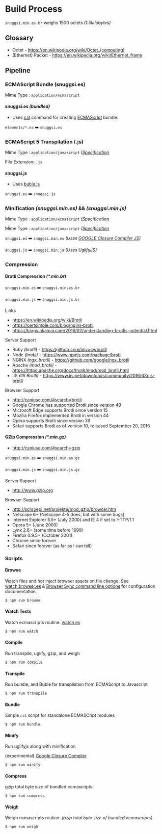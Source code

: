 # Build Process

`snuggsi.min.es.br` weighs 1500 octets _(1.5kilobytes)_

## Glossary
  - Octet - https://en.wikipedia.org/wiki/Octet_(computing)
  - (Ethernet) Packet - https://en.wikipedia.org/wiki/Ethernet_frame

## Pipeline

### ECMAScript Bundle (snuggsi.es)
Mime Type : `application/ecmascript`

#### snuggsi.es _(bundled)_
  - Uses [cat](https://en.wikipedia.org/wiki/Cat_(Unix)) command
for creating [ECMAScript](https://en.wikipedia.org/wiki/ECMAScript) bundle.

`elements/*.es` ➡️  `snuggsi.es`


### ECMAScript 5 Transpilation (.js)
Mime Type : `application/javascript` _([Specification](https://tools.ietf.org/html/rfc4329#section-7.2)_

File Extension: `.js`

#### snuggsi.js
  - Uses [buble.js](http://buble.surge.sh)

`snuggsi.es` ➡️  `snuggsi.js`


### Minification _(snuggsi.min.es)_ && _(snuggsi.min.js)_ 
Mime Type : `application/ecmascript` _([Specification](https://tools.ietf.org/html/rfc4329#section-8.2)_

Mime Type : `application/javascript` _([Specification](https://tools.ietf.org/html/rfc4329#section-7.2)_


`snuggsi.es` ➡️  `snuggsi.min.es`
_(Uses [GOOGLE Closure Compiler JS](https://github.com/google/closure-compiler-js))_

`snuggsi.js` ➡️  `snuggsi.min.js`
_(Uses [UglifyJS](https://github.com/mishoo/UglifyJS))_


### Compression

#### Brotli Compression _(*.min.br)_

`snuggsi.min.es` ➡️  `snuggsi.min.es.br`

`snuggsi.min.js` ➡️  `snuggsi.min.js.br`

Links
- https://en.wikipedia.org/wiki/Brotli
- https://certsimple.com/blog/nginx-brotli
- https://blogs.akamai.com/2016/02/understanding-brotlis-potential.html

Server Support
- Ruby _(brotli)_ - https://github.com/miyucy/brotli
- Node _(brotli)_ - https://www.npmjs.com/package/brotli
- NGINX _(ngx_brotli)_ - https://github.com/google/ngx_brotli
- Apache _(mod_brotli)_ - https://httpd.apache.org/docs/trunk/mod/mod_brotli.html
- IIS _(IIS Brotli)_ - https://www.iis.net/downloads/community/2016/03/iis-brotli

Browser Support
- http://caniuse.com/#search=brotli
- Google Chrome has supported Brotli since version 49
- Microsoft Edge supports Brotli since version 15
- Mozilla Firefox implemented Brotli in version 44
- Opera supports Brotli since version 36
- Safari supports Brotli as of version 10, released September 20, 2016


#### GZip Compression _(*.min.gz)_
- http://caniuse.com/#search=gzip

`snuggsi.min.es` ➡️  `snuggsi.min.es.gz`

`snuggsi.min.js` ➡️  `snuggsi.min.js.gz`

Server Support
  - http://www.gzip.org

Browser Support
- http://schroepl.net/projekte/mod_gzip/browser.htm
- Netscape 6+ (Netscape 4-5 does, but with some bugs)
- Internet Explorer 5.5+ (July 2000) and IE 4 if set to HTTP/1.1
- Opera 5+ (June 2000)
- Lynx 2.6+ (some time before 1999)
- Firefox 0.9.5+ (October 2001)
- Chrome since forever
- Safari since forever (as far as I can tell)

### Scripts

#### Browse
Watch files and hot inject browser assets on file change.
See [watch.browser.es](watch.browser.es)
& [Browser Sync command line options](https://www.browsersync.io/docs/options) for configuration documentation.
```bash
$ npm run browse
```

#### Watch Tests
Watch ecmascripts routine. [watch.es](watch.es)
```bash
$ npm run watch
```
#### Compile
Run transpile, uglify, gzip, and weigh
```bash
$ npm run compile
```

#### Transpile
Run bundle, and Buble for transpilation from ECMAScript to Javascript
```bash
$ npm run transpile
```

#### Bundle
Simple `cat` script for standalone ECMASCript modules
```bash
$ npm run bundle
```

#### Minify
Run uglifyjs along with minification

(experimental) [Google Closure Compiler](https://github.com/google/closure-compiler-js)

```bash
$ npm run minify
```

#### Compress
gzip total byte size of bundled ecmascripts
```bash
$ npm run compress
```

#### Weigh
Weigh ecmascripts routine.
_(gzip total byte size of bundled ecmascripts)_
```bash
$ npm run weigh
```
